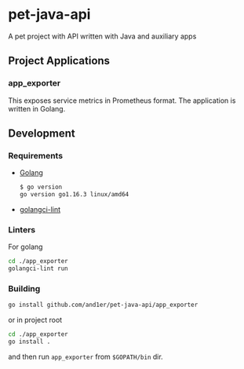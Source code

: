# pet-java-api

A pet project with API written with Java and auxiliary apps

## Project Applications

### app_exporter

This exposes service metrics in Prometheus format. The application is written in Golang.

## Development

### Requirements

* [Golang](https://golang.org/dl/)

    ```bash
    $ go version
    go version go1.16.3 linux/amd64
    ```

* [golangci-lint](https://github.com/golangci/golangci-lint)

### Linters

For golang

```bash
cd ./app_exporter
golangci-lint run
```

### Building

```bash
go install github.com/and1er/pet-java-api/app_exporter
```

or in project root

```bash
cd ./app_exporter
go install .
```

and then run `app_exporter` from `$GOPATH/bin` dir.

